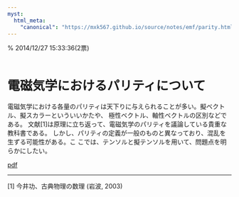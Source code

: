 ```yaml
---
myst:
  html_meta:
    "canonical": "https://mxk567.github.io/source/notes/emf/parity.html"
---
```


% 2014/12/27 15:33:36(2票)
```{tags} ノート, 電磁気学, 微分形式
```

# 電磁気学におけるパリティについて

電磁気学における各量のパリティは天下りに与えられることが多い。擬ベクトル、擬スカラーといういいかたや、
極性ベクトル、軸性ベクトルの区別などである。
文献[1]は原理に立ち返って、電磁気学のパリティを議論している貴重な教科書である。
しかし、パリティの定義が一般のものと異なっており、混乱を生ずる可能性がある。こ
こでは、テンソルと擬テンソルを用いて、問題点を明らかにしたい。

[pdf](parity.pdf)

---
[1] 今井功、古典物理の数理 (岩波, 2003)
